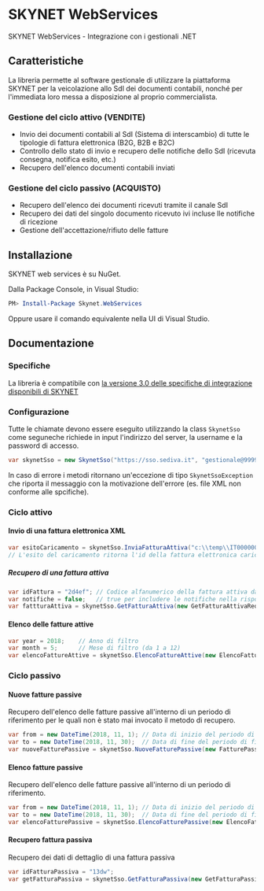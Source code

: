 # SKYNET WebServices
SKYNET WebServices - Integrazione con i gestionali .NET

## Caratteristiche
La libreria permette al software gestionale di utilizzare la piattaforma SKYNET per la veicolazione allo SdI dei documenti contabili, nonché per l'immediata loro messa a disposizione al proprio commercialista.

### Gestione del ciclo attivo (VENDITE)
- Invio dei documenti contabili al SdI (Sistema di interscambio) di tutte le tipologie di fattura elettronica (B2G, B2B e B2C)
- Controllo dello stato di invio e recupero delle notifiche dello SdI (ricevuta consegna, notifica esito, etc.)
- Recupero dell'elenco documenti contabili inviati

### Gestione del ciclo passivo (ACQUISTO)
- Recupero dell'elenco dei documenti ricevuti tramite il canale SdI
- Recupero dei dati del singolo documento ricevuto ivi incluse lle notifiche di ricezione
- Gestione dell'accettazione/rifiuto delle fatture

## Installazione
SKYNET web services è su NuGet.

Dalla Package Console, in Visual Studio:
```PowerShell
PM> Install-Package Skynet.WebServices
```
Oppure usare il comando equivalente nella UI di Visual Studio.

## Documentazione
### Specifiche
La libreria è compatibile con [la versione 3.0 delle specifiche di integrazione disponibili di SKYNET](https://raw.githubusercontent.com/massivex/skynet-web-client-net/master/docs/20181115-SKYNET-API-30.pdf)

### Configurazione
Tutte le chiamate devono essere eseguito utilizzando la class `SkynetSso` come seguneche richiede in input l'indirizzo del server, la username e la password di accesso.
```cs
var skynetSso = new SkynetSso("https://sso.sediva.it", "gestionale@99999", "password");
```
In caso di errore i metodi ritornano un'eccezione di tipo `SkynetSsoException` che riporta il messaggio con la motivazione dell'errore (es. file XML non conforme alle spcifiche).

### Ciclo attivo
#### Invio di una fattura elettronica XML
```cs
var esitoCaricamento = skynetSso.InviaFatturaAttiva("c:\\temp\\IT00000000000_00000.xml");
// L'esito del caricamento ritorna l'id della fattura elettronica caricata
```

##### Recupero di una fattura attiva
```cs
var idFattura = "2d4ef"; // Codice alfanumerico della fattura attiva da recuperare
var notifiche = false;   // true per includere le notifiche nella risposta dal server
var fattturaAttiva = skynetSso.GetFatturaAttiva(new GetFatturaAttivaRequest { Id = idFattura, Notifiche = notifiche });
```

#### Elenco delle fatture attive
```cs
var year = 2018;    // Anno di filtro
var month = 5;      // Mese di filtro (da 1 a 12)
var elencoFattureAttive = skynetSso.ElencoFattureAttive(new ElencoFattureAttiveRequest { Year = year, Month = month });
```

### Ciclo passivo
#### Nuove fatture passive
Recupero dell'elenco delle fatture passive all'interno di un periodo di riferimento per le quali non è stato mai invocato il metodo di recupero.
```cs
var from = new DateTime(2018, 11, 1); // Data di inizio del periodo di filtro
var to = new DateTime(2018, 11, 30);  // Data di fine del periodo di filtro
var nuoveFatturePassive = skynetSso.NuoveFatturePassive(new FatturePassiveNuoveRequest { From = from, To = to });
```

#### Elenco fatture passive
Recupero dell'elenco delle fatture passive all'interno di un periodo di riferimento.
```cs
var from = new DateTime(2018, 11, 1); // Data di inizio del periodo di filtro
var to = new DateTime(2018, 11, 30);  // Data di fine del periodo di filtro
var elencoFatturePassive = skynetSso.ElencoFatturePassive(new ElencoFatturePassiveRequest { From = from, To = to });
```

#### Recupero fattura passiva
Recupero dei dati di dettaglio di una fattura passiva
```cs
var idFatturaPassiva = "13dw";
var getFatturaPassiva = skynetSso.GetFatturaPassiva(new GetFatturaPassivaRequest { Id = idFatturaPassiva });
```